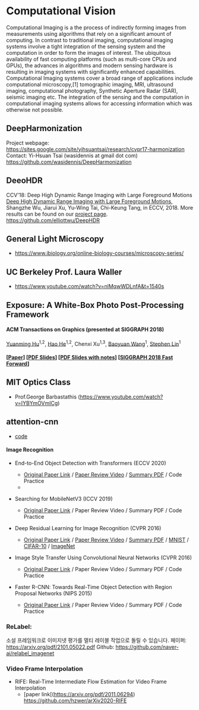 # Computational Vision

Computational Imaging is a the process of indirectly forming images from measurements using algorithms that rely on a significant amount of computing. In contrast to traditional imaging, computational imaging systems involve a tight integration of the sensing system and the computation in order to form the images of interest. The ubiquitous availability of fast computing platforms (such as multi-core CPUs and GPUs), the advances in algorithms and modern sensing hardware is resulting in imaging systems with significantly enhanced capabilities. Computational Imaging systems cover a broad range of applications include computational microscopy,[1] tomographic imaging, MRI, ultrasound imaging, computational photography, Synthetic Aperture Radar (SAR), seismic imaging etc. The integration of the sensing and the computation in computational imaging systems allows for accessing information which was otherwise not possible.

## DeepHarmonization

Project webpage: https://sites.google.com/site/yihsuantsai/research/cvpr17-harmonization 
Contact: Yi-Hsuan Tsai (wasidennis at gmail dot com)
https://github.com/wasidennis/DeepHarmonization

## DeeoHDR

CCV'18: Deep High Dynamic Range Imaging with Large Foreground Motions
[Deep High Dynamic Range Imaging with Large Foreground Motions](https://arxiv.org/abs/1711.08937), Shangzhe Wu, Jiarui Xu, Yu-Wing Tai, Chi-Keung Tang, in ECCV, 2018. More results can be found on our [project page](https://elliottwu.com/projects/hdr/). 
https://github.com/elliottwu/DeepHDR

## General Light Microscopy 
- https://www.ibiology.org/online-biology-courses/microscopy-series/

## UC Berkeley Prof. Laura Waller
- https://www.youtube.com/watch?v=nlMqwWDLnfA&t=1540s

##  Exposure: A White-Box Photo Post-Processing Framework
#### ACM Transactions on Graphics (presented at SIGGRAPH 2018)
[Yuanming Hu](http://taichi.graphics/me/)<sup>1,2</sup>, [Hao He](https://github.com/hehaodele)<sup>1,2</sup>, Chenxi Xu<sup>1,3</sup>, [Baoyuan Wang](https://sites.google.com/site/zjuwby/)<sup>1</sup>, [Stephen Lin](https://www.microsoft.com/en-us/research/people/stevelin/)<sup>1</sup>

#### [[Paper](https://arxiv.org/abs/1709.09602)] [[PDF Slides](https://github.com/yuanming-hu/exposure/releases/download/slides/exposure-slides.pdf)] [[PDF Slides with notes](https://github.com/yuanming-hu/exposure/releases/download/slides/exposure-slides-with-notes.pdf)] [[SIGGRAPH 2018 Fast Forward](https://www.youtube.com/watch?v=JdTkKhm0LVU)]

## MIT Optics Class 
- Prof.George Barbastathis (https://www.youtube.com/watch?v=IYBYmOVmICg)

## attention-cnn
- [code](https://epfml.github.io/attention-cnn/)

#### Image Recognition 
* End-to-End Object Detection with Transformers (ECCV 2020)
    * [Original Paper Link](https://arxiv.org/abs/2005.12872) / [Paper Review Video](https://www.youtube.com/watch?v=hCWUTvVrG7E) / [Summary PDF](/lecture_notes/DETR.pdf) / Code Practice
    * 
* Searching for MobileNetV3 (ICCV 2019)
    * [Original Paper Link](https://arxiv.org/abs/1905.02244) / Paper Review Video / Summary PDF / Code Practice
* Deep Residual Learning for Image Recognition (CVPR 2016)
    * [Original Paper Link](https://arxiv.org/abs/1512.03385) / [Paper Review Video](https://www.youtube.com/watch?v=671BsKl8d0E) / [Summary PDF](/lecture_notes/ResNet.pdf) / [MNIST](/code_practices/ResNet18_MNIST_Train.ipynb) / [CIFAR-10](/code_practices/ResNet18_CIFAR10_Train.ipynb) / [ImageNet](/code_practices/Pretrained_ResNet18_ImageNet_Test.ipynb)
    
* Image Style Transfer Using Convolutional Neural Networks (CVPR 2016)
    * [Original Paper Link](https://www.cv-foundation.org/openaccess/content_cvpr_2016/papers/Gatys_Image_Style_Transfer_CVPR_2016_paper.pdf) / Paper Review Video / Summary PDF / Code Practice
* Faster R-CNN: Towards Real-Time Object Detection with Region Proposal Networks (NIPS 2015)
    * [Original Paper Link](https://arxiv.org/abs/1506.01497) / Paper Review Video / Summary PDF / Code Practice

### ReLabel:
소설 프레임워크로 이미지넷 평가를 멀티 레이블 작업으로 돌릴 수 있습니다.
페이퍼: https://arxiv.org/pdf/2101.05022.pdf
Github: https://github.com/naver-ai/relabel_imagenet

### Video Frame Interpolation 
* RIFE: Real-Time Intermediate Flow Estimation for Video Frame Interpolation
    * [paper link[(https://arxiv.org/pdf/2011.06294) 
https://github.com/hzwer/arXiv2020-RIFE


